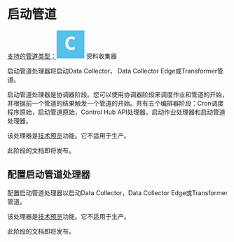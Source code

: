 # 启动管道

[支持的管道类型：](https://streamsets.com/documentation/controlhub/latest/help/datacollector/UserGuide/Pipeline_Configuration/ProductIcons_Doc.html#concept_mjg_ly5_pgb)![img](imgs/icon-SDC-20200310181957448.png) 资料收集器

启动管道处理器将启动Data Collector， Data Collector Edge或Transformer管道。

启动管道处理器是协调器阶段。您可以使用协调器阶段来调度作业和管道的开始，并根据前一个管道的结果触发一个管道的开始。共有五个编排器阶段：Cron调度程序原始，启动管道原始，Control Hub API处理器，启动作业处理器和启动管道处理器。

该处理器是[技术预览](https://streamsets.com/documentation/controlhub/latest/help/datacollector/UserGuide/Pipeline_Design/TechPreview.html#concept_prl_qfv_gfb)功能。它不适用于生产。

此阶段的文档即将发布。

## 配置启动管道处理器

配置启动管道处理器以启动Data Collector，Data Collector Edge或Transformer管道。

该处理器是[技术预览](https://streamsets.com/documentation/controlhub/latest/help/datacollector/UserGuide/Pipeline_Design/TechPreview.html#concept_prl_qfv_gfb)功能。它不适用于生产。

此阶段的文档即将发布。
